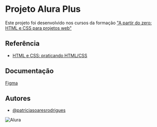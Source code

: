 # Projeto Alura Plus

Este projeto foi desenvolvido nos cursos da formação ["A partir do zero: HTML e CSS para projetos web"](https://www.alura.com.br/formacao-html-css)

## Referência

- [HTML e CSS: praticando HTML/CSS](https://www.alura.com.br/curso-online-html-css-praticando-html-css)

## Documentação

[Figma](https://www.figma.com/file/tFDVyNuKhrT2G03k2dCstW/Alura-Plus---Layout?node-id=1%3A77&mode=dev)

<!-- ## Documentação de cores

| Cor               | Hexadecimal                                                      |
| ----------------- | ---------------------------------------------------------------- |
| Tea Rose          | ![#E2B9B7](https://via.placeholder.com/10/E2B9B7?text=+) #E2B9B7 |
| Caribbean Current | ![#407076](https://via.placeholder.com/10/407076?text=+) #407076 |
| Air Force Blue    | ![#698996](https://via.placeholder.com/10/698996?text=+) #698996 |
| Cambridge Blue    | ![#97B1A6](https://via.placeholder.com/10/97B1A6?text=+) #97B1A6 |
| Black             | ![#06070E](https://via.placeholder.com/10/06070E?text=+) #06070E | -->

## Autores

- [@patriciasoaresrodrigues](https://github.com/patriciasoaresrodrigues)

![Alura](https://media.licdn.com/dms/image/D4D16AQENxscEj2uESQ/profile-displaybackgroundimage-shrink_200_800/0/1666029706368?e=2147483647&v=beta&t=3O7etra96lLiAxv_WywDwDB7RfXXhw2EGDuVGMgYqn0)
